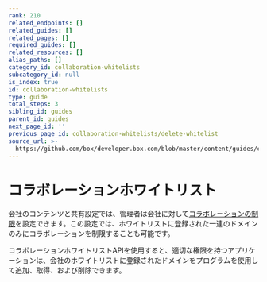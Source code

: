 ```yaml
---
rank: 210
related_endpoints: []
related_guides: []
related_pages: []
required_guides: []
related_resources: []
alias_paths: []
category_id: collaboration-whitelists
subcategory_id: null
is_index: true
id: collaboration-whitelists
type: guide
total_steps: 3
sibling_id: guides
parent_id: guides
next_page_id: ''
previous_page_id: collaboration-whitelists/delete-whitelist
source_url: >-
  https://github.com/box/developer.box.com/blob/master/content/guides/collaboration-whitelists/index.md
---
```

<!-- alex disable whitelist -->

# コラボレーションホワイトリスト

会社のコンテンツと共有設定では、管理者は会社に対して[コラボレーションの制限][collab-restrictions]を設定できます。この設定では、ホワイトリストに登録された一連のドメインのみにコラボレーションを制限することも可能です。

コラボレーションホワイトリストAPIを使用すると、適切な権限を持つアプリケーションは、会社のホワイトリストに登録されたドメインをプログラムを使用して追加、取得、および削除できます。

[collab-restrictions]: https://community.box.com/t5/How-to-Guides-for-Admins/Content-and-sharing-settings-for-your-enterprise/ta-p/174#toc-hId--670854033
